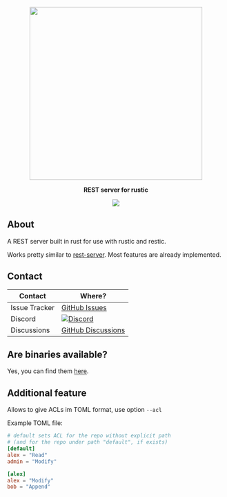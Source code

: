 <p align="center">
<img src="https://media.githubusercontent.com/media/rustic-rs/assets/main/logos/readme_header_server.png" height="400" />
</p>
<p align="center"><b>REST server for rustic</b></p>

<!-- <p align="center">
<a href="https://crates.io/crates/rustic-rs"><img src="https://img.shields.io/crates/v/rustic-rs.svg" /></a>
<a href="https://docs.rs/rustic-rs/"><img src="https://img.shields.io/docsrs/rustic-rs?style=flat&amp;labelColor=1c1d42&amp;color=4f396a&amp;logo=Rust&amp;logoColor=white" /></a>
<a href="https://raw.githubusercontent.com/rustic-rs/rustic/main/"><img src="https://img.shields.io/badge/license-Apache2.0/MIT-blue.svg" /></a>
<a href="https://crates.io/crates/rustic-rs"><img src="https://img.shields.io/crates/d/rustic-rs.svg" /></a>
<p> -->

<p align="center">
<a href="https://github.com/rustic-rs/rustic_server/actions/workflows/nightly.yml"><img src="https://github.com/rustic-rs/rustic_server/actions/workflows/nightly.yml/badge.svg" /></a>
</p>

## About

A REST server built in rust for use with rustic and restic.

Works pretty similar to [rest-server](https://github.com/restic/rest-server).
Most features are already implemented.

## Contact

| Contact       | Where?                                                                                        |
| ------------- | --------------------------------------------------------------------------------------------- |
| Issue Tracker | [GitHub Issues](https://github.com/rustic-rs/rustic_server/issues)                            |
| Discord       | [![Discord](https://dcbadge.vercel.app/api/server/WRUWENZnzQ)](https://discord.gg/WRUWENZnzQ) |
| Discussions   | [GitHub Discussions](https://github.com/rustic-rs/rustic/discussions)                         |

## Are binaries available?

Yes, you can find them [here](https://rustic.cli.rs/docs/nightly_builds.html).

## Additional feature

Allows to give ACLs im TOML format, use option `--acl`

Example TOML file:

```toml
# default sets ACL for the repo without explicit path
# (and for the repo under path "default", if exists)
[default]
alex = "Read"
admin = "Modify"

[alex]
alex = "Modify"
bob = "Append"
```
